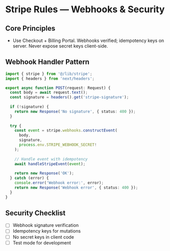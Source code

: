 # Stripe Rules — Webhooks & Security

## Core Principles
- Use Checkout + Billing Portal. Webhooks verified; idempotency keys on server. Never expose secret keys client-side.

## Webhook Handler Pattern
```typescript
import { stripe } from '@/lib/stripe';
import { headers } from 'next/headers';

export async function POST(request: Request) {
  const body = await request.text();
  const signature = headers().get('stripe-signature');
  
  if (!signature) {
    return new Response('No signature', { status: 400 });
  }
  
  try {
    const event = stripe.webhooks.constructEvent(
      body,
      signature,
      process.env.STRIPE_WEBHOOK_SECRET!
    );
    
    // Handle event with idempotency
    await handleStripeEvent(event);
    
    return new Response('OK');
  } catch (error) {
    console.error('Webhook error:', error);
    return new Response('Webhook error', { status: 400 });
  }
}
```

## Security Checklist
- [ ] Webhook signature verification
- [ ] Idempotency keys for mutations
- [ ] No secret keys in client code
- [ ] Test mode for development
